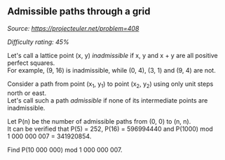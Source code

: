 Admissible paths through a grid
-------------------------------

*Source: https://projecteuler.net/problem=408*


*Difficulty rating: 45%*

Let's call a lattice point (x, y) *inadmissible* if x, y and x + y are
all positive perfect squares.\
 For example, (9, 16) is inadmissible, while (0, 4), (3, 1) and (9, 4)
are not.

Consider a path from point (x<sub>1</sub>, y<sub>1</sub>) to point (x<sub>2</sub>, y<sub>2</sub>) using only
unit steps north or east.\
 Let's call such a path *admissible* if none of its intermediate points
are inadmissible.

Let P(n) be the number of admissible paths from (0, 0) to (n, n).\
 It can be verified that P(5) = 252, P(16) = 596994440 and P(1000) mod
1 000 000 007 = 341920854.

Find P(10 000 000) mod 1 000 000 007.
